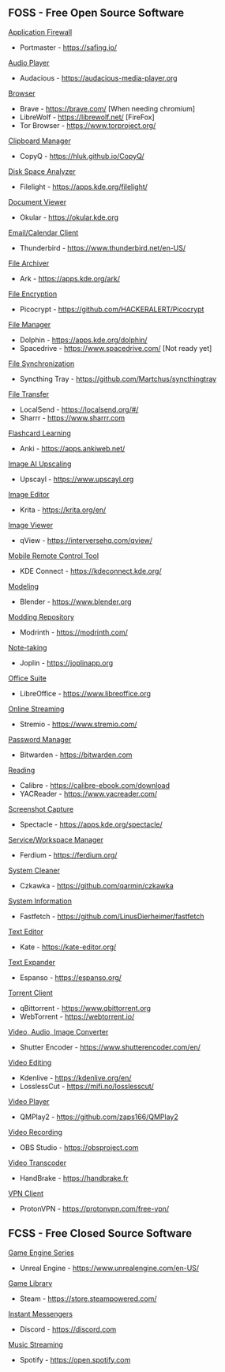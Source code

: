 ## FOSS - Free Open Source Software
<ins>Application Firewall</ins>
- Portmaster - https://safing.io/ 

<ins>Audio Player</ins>
- Audacious - https://audacious-media-player.org

<ins>Browser</ins>
- Brave - https://brave.com/ [When needing chromium]
- LibreWolf - https://librewolf.net/ [FireFox]
- Tor Browser - https://www.torproject.org/

<ins>Clipboard Manager</ins>
- CopyQ - https://hluk.github.io/CopyQ/

<ins>Disk Space Analyzer</ins>
- Filelight - https://apps.kde.org/filelight/

<ins>Document Viewer</ins>
- Okular - https://okular.kde.org 

<ins>Email/Calendar Client</ins>
- Thunderbird - https://www.thunderbird.net/en-US/ 

<ins>File Archiver</ins>
- Ark - https://apps.kde.org/ark/

<ins>File Encryption</ins>
- Picocrypt - https://github.com/HACKERALERT/Picocrypt     

<ins>File Manager</ins>
- Dolphin - https://apps.kde.org/dolphin/
- Spacedrive - https://www.spacedrive.com/ [Not ready yet]

<ins>File Synchronization</ins>
- Syncthing Tray - https://github.com/Martchus/syncthingtray

<ins>File Transfer</ins>
- LocalSend - https://localsend.org/#/ 
- Sharrr - https://www.sharrr.com

<ins>Flashcard Learning</ins>
- Anki - https://apps.ankiweb.net/ 

<ins>Image AI Upscaling</ins>
- Upscayl - https://www.upscayl.org 

<ins>Image Editor</ins>
- Krita - https://krita.org/en/ 

<ins>Image Viewer</ins>
- qView - https://interversehq.com/qview/

<ins>Mobile Remote Control Tool</ins>
- KDE Connect - https://kdeconnect.kde.org/

<ins>Modeling</ins>
- Blender - https://www.blender.org 

<ins>Modding Repository</ins>
- Modrinth - https://modrinth.com/

<ins>Note-taking</ins>
- Joplin - https://joplinapp.org 

<ins>Office Suite</ins>
- LibreOffice - https://www.libreoffice.org 

<ins>Online Streaming</ins>
- Stremio - https://www.stremio.com/ 

<ins>Password Manager</ins>
- Bitwarden - https://bitwarden.com 

<ins>Reading</ins>
- Calibre - https://calibre-ebook.com/download 
- YACReader - https://www.yacreader.com/

<ins>Screenshot Capture</ins>
- Spectacle - https://apps.kde.org/spectacle/

<ins>Service/Workspace Manager</ins>
- Ferdium - https://ferdium.org/

<ins>System Cleaner</ins>
- Czkawka - https://github.com/qarmin/czkawka 

<ins>System Information</ins>
- Fastfetch - https://github.com/LinusDierheimer/fastfetch

<ins>Text Editor</ins>
- Kate - https://kate-editor.org/

<ins>Text Expander</ins>
- Espanso - https://espanso.org/ 

<ins>Torrent Client</ins>
- qBittorrent - https://www.qbittorrent.org 
- WebTorrent - https://webtorrent.io/

<ins>Video, Audio, Image Converter</ins>
- Shutter Encoder - https://www.shutterencoder.com/en/ 

<ins>Video Editing</ins>
- Kdenlive - https://kdenlive.org/en/ 
- LosslessCut - https://mifi.no/losslesscut/ 

<ins>Video Player</ins>
- QMPlay2 - https://github.com/zaps166/QMPlay2

<ins>Video Recording</ins>
- OBS Studio - https://obsproject.com 

<ins>Video Transcoder</ins>
- HandBrake - https://handbrake.fr 

<ins>VPN Client</ins>
- ProtonVPN - https://protonvpn.com/free-vpn/ 

## FCSS - Free Closed Source Software
<ins>Game Engine Series</ins>
- Unreal Engine - https://www.unrealengine.com/en-US/ 

<ins>Game Library</ins>
- Steam - https://store.steampowered.com/

<ins>Instant Messengers</ins>
- Discord - https://discord.com

<ins>Music Streaming</ins>
- Spotify - https://open.spotify.com 


